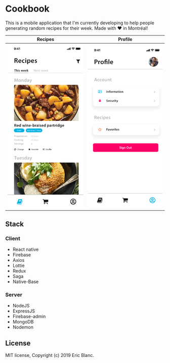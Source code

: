 # Cookbook

This is a mobile application that I'm currently developing to help people generating random recipes for their week. Made with ❤️ in Montréal!

Recipes             |  Profile
:-------------------------:|:-------------------------:
![](Recipes.png)  |  ![](Profile.png)

## Stack

### Client

- React native
- Firebase
- Axios
- Lottie
- Redux
- Saga
- Native-Base

### Server

- NodeJS
- ExpressJS
- Firebase-admin
- MongoDB
- Nodemon

## License

MIT license, Copyright (c) 2019 Eric Blanc.
